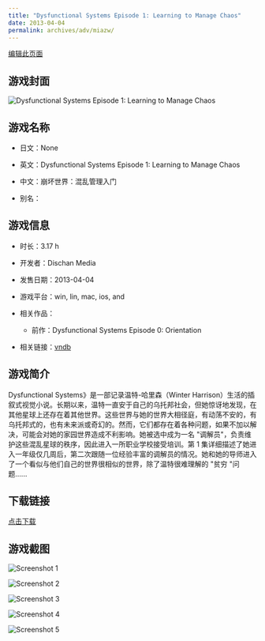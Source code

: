 ```yaml
---
title: "Dysfunctional Systems Episode 1: Learning to Manage Chaos"
date: 2013-04-04
permalink: archives/adv/miazw/
---
```

[编辑此页面](https://github.com/ACG-3/ADV3-source/blob/main/source/_posts/Dysfunctional%20Systems%20Episode%201%20Learning%20to%20Manage%20Chaos.md)

## 游戏封面

![Dysfunctional Systems Episode 1: Learning to Manage Chaos](https://pan.timero.xyz/d/onedrive/img_lib_001/Dysfunctional%20Systems%20Episode%201%20Learning%20to%20Manage%20Chaos_cover.avif)


## 游戏名称

- 日文：None
- 英文：Dysfunctional Systems Episode 1: Learning to Manage Chaos
- 中文：崩坏世界：混乱管理入门

- 别名：


## 游戏信息

- 时长：3.17 h
- 开发者：Dischan Media
- 发售日期：2013-04-04
- 游戏平台：win, lin, mac, ios, and
- 相关作品：
   - 前作：Dysfunctional Systems Episode 0: Orientation

- 相关链接：[vndb](https://vndb.org/v11944)


## 游戏简介

Dysfunctional Systems》是一部记录温特-哈里森（Winter Harrison）生活的插叙式视觉小说。长期以来，温特一直安于自己的乌托邦社会，但她惊讶地发现，在其他星球上还存在着其他世界。这些世界与她的世界大相径庭，有动荡不安的，有乌托邦式的，也有未来派或奇幻的。然而，它们都存在着各种问题，如果不加以解决，可能会对她的家园世界造成不利影响。她被选中成为一名 "调解员"，负责维护这些混乱星球的秩序，因此进入一所职业学校接受培训。第 1 集详细描述了她进入一年级仅几周后，第二次跟随一位经验丰富的调解员的情况。她和她的导师进入了一个看似与他们自己的世界很相似的世界，除了温特很难理解的 "贫穷 "问题......


## 下载链接

[点击下载](https://pan.timero.xyz/onedrive/adv_lib_001/Dysfunctional%20Systems%20Episode%201%20Learning%20to%20Manage%20Chaos)


## 游戏截图


![Screenshot 1](https://pan.timero.xyz/d/onedrive/img_lib_001/Dysfunctional%20Systems%20Episode%201%20Learning%20to%20Manage%20Chaos_Screenshot_1.avif)

![Screenshot 2](https://pan.timero.xyz/d/onedrive/img_lib_001/Dysfunctional%20Systems%20Episode%201%20Learning%20to%20Manage%20Chaos_Screenshot_2.avif)

![Screenshot 3](https://pan.timero.xyz/d/onedrive/img_lib_001/Dysfunctional%20Systems%20Episode%201%20Learning%20to%20Manage%20Chaos_Screenshot_3.avif)

![Screenshot 4](https://pan.timero.xyz/d/onedrive/img_lib_001/Dysfunctional%20Systems%20Episode%201%20Learning%20to%20Manage%20Chaos_Screenshot_4.avif)

![Screenshot 5](https://pan.timero.xyz/d/onedrive/img_lib_001/Dysfunctional%20Systems%20Episode%201%20Learning%20to%20Manage%20Chaos_Screenshot_5.avif)


